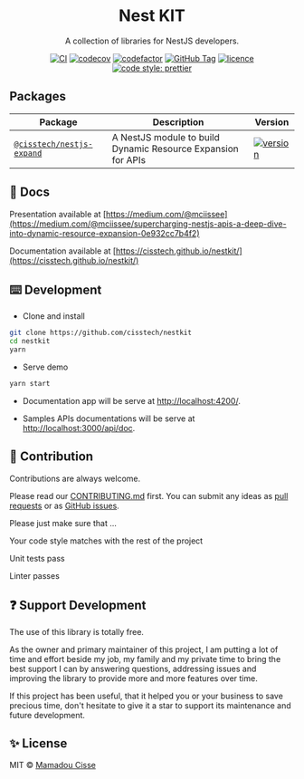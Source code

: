 <!-- markdownlint-disable MD033 -->

<h1 align="center"> Nest KIT</h1>

<div align="center">

A collection of libraries for NestJS developers.

[![CI](https://github.com/cisstech/nestkit/actions/workflows/ci.yml/badge.svg)](https://github.com/cisstech/nestkit/actions/workflows/ci.yml)
[![codecov](https://codecov.io/gh/cisstech/nestkit/branch/main/graph/badge.svg)](https://codecov.io/gh/cisstech/nestkit)
[![codefactor](https://www.codefactor.io/repository/github/cisstech/nestkit/badge/main)](https://www.codefactor.io/repository/github/cisstech/nestkit/overview/main)
[![GitHub Tag](https://img.shields.io/github/tag/cisstech/nestkit.svg)](https://github.com/cisstech/nestkit/tags)
[![licence](https://img.shields.io/github/license/cisstech/nestkit)](https://github.com/cisstech/nestkit/blob/main/LICENSE)
[![code style: prettier](https://img.shields.io/badge/code_style-prettier-ff69b4.svg)](https://github.com/prettier/prettier)

</div>

## Packages

| Package                                    | Description                                                  | Version                                                                                                                       |
| ------------------------------------------ | ------------------------------------------------------------ | ----------------------------------------------------------------------------------------------------------------------------- |
| [`@cisstech/nestjs-expand`](./libs/expand) | A NestJS module to build Dynamic Resource Expansion for APIs | [![version](https://img.shields.io/npm/v/@cisstech/nestjs-expand.svg)](https://www.npmjs.com/package/@cisstech/nestjs-expand) |

## 📄 Docs

Presentation available at [https://medium.com/@mciissee](https://medium.com/@mciissee/supercharging-nestjs-apis-a-deep-dive-into-dynamic-resource-expansion-0e932cc7b4f2)

Documentation available at [https://cisstech.github.io/nestkit/](https://cisstech.github.io/nestkit/)

## ⌨️ Development

- Clone and install

```bash
git clone https://github.com/cisstech/nestkit
cd nestkit
yarn
```

- Serve demo

```bash
yarn start
```

- Documentation app will be serve at <http://localhost:4200/>.

- Samples APIs documentations will be serve at <http://localhost:3000/api/doc>.

## 🤝 Contribution

Contributions are always welcome. <br/>

Please read our [CONTRIBUTING.md](https://github.com/cisstech/nestkit/blob/main/CONTRIBUTING.md) first. You can submit any ideas as [pull requests](https://github.com/cisstech/nestkit/pulls) or as [GitHub issues](https://github.com/cisstech/nestkit/issues).

Please just make sure that ...

Your code style matches with the rest of the project

Unit tests pass

Linter passes

## ❓ Support Development

The use of this library is totally free.

As the owner and primary maintainer of this project, I am putting a lot of time and effort beside my job, my family and my private time to bring the best support I can by answering questions, addressing issues and improving the library to provide more and more features over time.

If this project has been useful, that it helped you or your business to save precious time, don't hesitate to give it a star to support its maintenance and future development.

## ✨ License

MIT © [Mamadou Cisse](https://github.com/cisstech)
